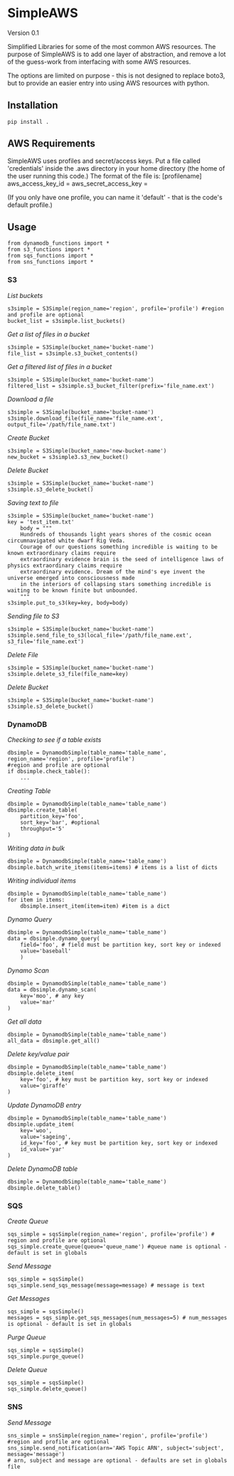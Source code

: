 # SimpleAWS

Version 0.1

Simplified Libraries for some of the most common AWS resources. The purpose of SimpleAWS is to add one layer of abstraction, and remove a lot of the guess-work from interfacing with some AWS resources.

The options are limited on purpose - this is not designed to replace boto3, but to provide an easier entry into using AWS resources with python.

## Installation

```
pip install .
```

## AWS Requirements

SimpleAWS uses profiles and secret/access keys. Put a file called 'credentials' inside the .aws directory in your home directory (the home of the user running this code.) The format of the file is:
[profilename]
aws_access_key_id = <key>
aws_secret_access_key = <key>

(If you only have one profile, you can name it 'default' - that is the code's default profile.)

## Usage

```
from dynamodb_functions import *
from s3_functions import *
from sqs_functions import *
from sns_functions import *
```

### S3

*List buckets*

```
s3simple = S3Simple(region_name='region', profile='profile') #region and profile are optional
bucket_list = s3simple.list_buckets()
```

*Get a list of files in a bucket*
```
s3simple = S3Simple(bucket_name='bucket-name')
file_list = s3simple.s3_bucket_contents()
```

*Get a filtered list of files in a bucket*
```
s3simple = S3Simple(bucket_name='bucket-name')
filtered_list = s3simple.s3_bucket_filter(prefix='file_name.ext')
```

*Download a file*
```
s3simple = S3Simple(bucket_name='bucket-name')
s3simple.download_file(file_name='file_name.ext', output_file='/path/file_name.txt')
```

*Create Bucket*
```
s3simple = S3Simple(bucket_name='new-bucket-name')
new_bucket = s3simple3.s3_new_bucket()
```

*Delete Bucket*
``` 
s3simple = S3Simple(bucket_name='bucket-name')
s3simple.s3_delete_bucket()
```

*Saving text to file*
```
s3simple = S3Simple(bucket_name='bucket-name')
key = 'test_item.txt'
    body = """
    Hundreds of thousands light years shores of the cosmic ocean circumnavigated white dwarf Rig Veda. 
    Courage of our questions something incredible is waiting to be known extraordinary claims require 
    extraordinary evidence brain is the seed of intelligence laws of physics extraordinary claims require 
    extraordinary evidence. Dream of the mind's eye invent the universe emerged into consciousness made 
    in the interiors of collapsing stars something incredible is waiting to be known finite but unbounded.
    """
s3simple.put_to_s3(key=key, body=body)
```

*Sending file to S3*
```
s3simple = S3Simple(bucket_name='bucket-name')
s3simple.send_file_to_s3(local_file='/path/file_name.ext', s3_file='file_name.ext')
```

*Delete File*
```
s3simple = S3Simple(bucket_name='bucket-name')
s3simple.delete_s3_file(file_name=key)
```

*Delete Bucket*
```
s3simple = S3Simple(bucket_name='bucket-name')
s3simple.s3_delete_bucket()
```

### DynamoDB

*Checking to see if a table exists*
```
dbsimple = DynamodbSimple(table_name='table_name', region_name='region', profile='profile') 
#region and profile are optional
if dbsimple.check_table(): 
    ...
```

*Creating Table*
```
dbsimple = DynamodbSimple(table_name='table_name')
dbsimple.create_table(
    partition_key='foo',
    sort_key='bar', #optional
    throughput='5'
)
```

*Writing data in bulk*
```
dbsimple = DynamodbSimple(table_name='table_name')
dbsimple.batch_write_items(items=items) # items is a list of dicts
``` 

*Writing individual items*
```
dbsimple = DynamodbSimple(table_name='table_name')
for item in items:
    dbsimple.insert_item(item=item) #item is a dict
```

*Dynamo Query*
```
dbsimple = DynamodbSimple(table_name='table_name')
data = dbsimple.dynamo_query(
    field='foo', # field must be partition key, sort key or indexed
    value='baseball'
    )
```

*Dynamo Scan*
```
dbsimple = DynamodbSimple(table_name='table_name')
data = dbsimple.dynamo_scan(
    key='moo', # any key
    value='mar'
)
```

*Get all data*
```
dbsimple = DynamodbSimple(table_name='table_name')
all_data = dbsimple.get_all()
```

*Delete key/value pair*
```
dbsimple = DynamodbSimple(table_name='table_name')
dbsimple.delete_item(
    key='foo', # key must be partition key, sort key or indexed
    value='giraffe'
)
```

*Update DynamoDB entry*
```
dbsimple = DynamodbSimple(table_name='table_name')
dbsimple.update_item(
    key='woo',
    value='sageing',
    id_key='foo', # key must be partition key, sort key or indexed
    id_value='yar'
)
```

*Delete DynamoDB table*
```
dbsimple = DynamodbSimple(table_name='table_name')
dbsimple.delete_table()
```

### SQS

*Create Queue*
```
sqs_simple = sqsSimple(region_name='region', profile='profile') # region and profile are optional
sqs_simple.create_queue(queue='queue_name') #queue name is optional - default is set in globals
```

*Send Message*
```
sqs_simple = sqsSimple()
sqs_simple.send_sqs_message(message=message) # message is text
```

*Get Messages*
```
sqs_simple = sqsSimple()
messages = sqs_simple.get_sqs_messages(num_messages=5) # num_messages is optional - default is set in globals
```

*Purge Queue*
```
sqs_simple = sqsSimple()
sqs_simple.purge_queue()
```

*Delete Queue*
```
sqs_simple = sqsSimple()
sqs_simple.delete_queue()
```

### SNS

*Send Message*
```
sns_simple = snsSimple(region_name='region', profile='profile') #region and profile are optional
sns_simple.send_notification(arn='AWS Topic ARN', subject='subject', message='message')
# arn, subject and message are optional - defaults are set in globals file
```


